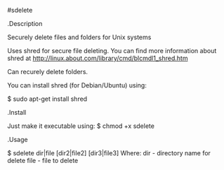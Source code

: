 #sdelete

.Description

Securely delete files and folders for Unix systems 

Uses shred for secure file deleting. 
You can find more information about shred at http://linux.about.com/library/cmd/blcmdl1_shred.htm

Can recurely delete folders.

You can install shred (for Debian/Ubuntu) using:

$ sudo apt-get install shred

.Install

Just make it executable using:
$ chmod +x sdelete

.Usage

$ sdelete dir|file [dir2|file2] [dir3|file3]
Where:
    dir  - directory name for delete
    file - file to delete


